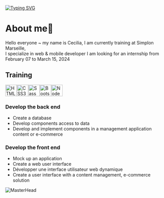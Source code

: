 [![Typing SVG](https://readme-typing-svg.demolab.com?font=istok+web&weight=300&size=35&pause=1000&color=E0E0E0&background=37373746&center=true&repeat=false&random=false&width=1014&height=200&lines=Welcome+to+my+Github+profil+👩🏻‍💻 )](https://git.io/typing-svg)

# About me🌸
Hello everyone ~ my name is Cecilia, I am currently training at Simplon Marseille,<br>I specialize in web & mobile developer I am looking for an internship from February 07 to March 15, 2024

## Training
<p align="left">
<a href="https://developer.mozilla.org/en-US/docs/Glossary/HTML5" target="_blank" rel="noreferrer"><img src="https://raw.githubusercontent.com/danielcranney/readme-generator/main/public/icons/skills/html5-colored.svg" width="36" height="36" alt="HTML5" /></a><a href="https://www.w3.org/TR/CSS/#css" target="_blank" rel="noreferrer"><img src="https://raw.githubusercontent.com/danielcranney/readme-generator/main/public/icons/skills/css3-colored.svg" width="36" height="36" alt="CSS3" /></a><a href="https://sass-lang.com/" target="_blank" rel="noreferrer"><img src="https://raw.githubusercontent.com/danielcranney/readme-generator/main/public/icons/skills/sass-colored.svg" width="36" height="36" alt="Sass" /></a><a href="https://getbootstrap.com/" target="_blank" rel="noreferrer"><img src="https://raw.githubusercontent.com/danielcranney/readme-generator/main/public/icons/skills/bootstrap-colored.svg" width="36" height="36" alt="Bootstrap" /></a><a href="https://nodejs.org/en/" target="_blank" rel="noreferrer"><img src="https://raw.githubusercontent.com/danielcranney/readme-generator/main/public/icons/skills/nodejs-colored.svg" width="36" height="36" alt="NodeJS" /></a>
</p>

### Develop the back end

- Create a database
- Develop components access to data
- Develop and implement components in a management application content or e-commerce

### Develop the front end

- Mock up an application
- Create a web user interface
- Développer une interface utilisateur web dynamique
- Create a user interface with a content management, e-commerce solution <br>

<img src="https://camo.githubusercontent.com/dcba36fec68f7f3cc9663d2c09d233204008e4323bbfdbb7124d6c5bb9e3889c/68747470733a2f2f7334313636302e7063646e2e636f2f77702d636f6e74656e742f75706c6f6164732f323032302f30342f39302d61727469636c652d62616e6e65722d322e676966" alt="MasterHead" data-canonical-src="https://s41660.pcdn.co/wp-content/uploads/2020/04/90-article-banner-2.gif" style="max-width: 100%; display: inline-block;" data-target="animated-image.originalImage">
